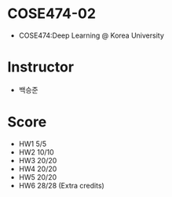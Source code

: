 # COSE474-02
- COSE474:Deep Learning @ Korea University
# Instructor
- 백승준
# Score
- HW1 5/5
- HW2 10/10
- HW3 20/20
- HW4 20/20
- HW5 20/20
- HW6 28/28 (Extra credits)
